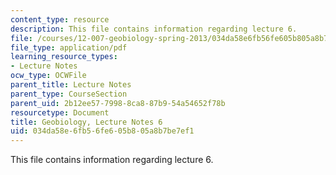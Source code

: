 ```yaml
---
content_type: resource
description: This file contains information regarding lecture 6.
file: /courses/12-007-geobiology-spring-2013/034da58e6fb56fe605b805a8b7be7ef1_MIT12_007S13_Lec6.pdf
file_type: application/pdf
learning_resource_types:
- Lecture Notes
ocw_type: OCWFile
parent_title: Lecture Notes
parent_type: CourseSection
parent_uid: 2b12ee57-7998-8ca8-87b9-54a54652f78b
resourcetype: Document
title: Geobiology, Lecture Notes 6
uid: 034da58e-6fb5-6fe6-05b8-05a8b7be7ef1
---
```

This file contains information regarding lecture 6.

